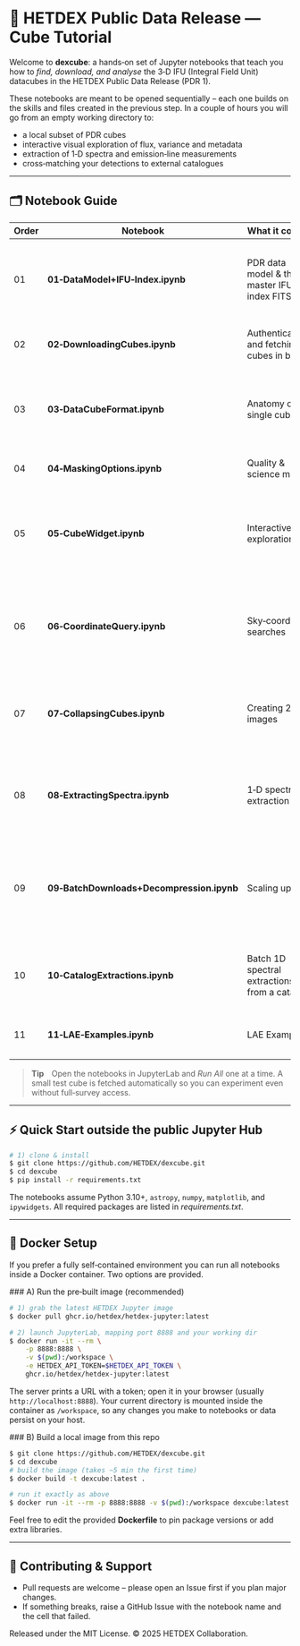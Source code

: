 # 🌌 HETDEX Public Data Release — Cube Tutorial

Welcome to **dexcube**: a hands‑on set of Jupyter notebooks that teach you how to *find, download, and analyse* the 3‑D IFU (Integral Field Unit) datacubes in the HETDEX Public Data Release (PDR 1).

These notebooks are meant to be opened sequentially – each one builds on the skills and files created in the previous step.  In a couple of hours you will go from an empty working directory to:

- a local subset of PDR cubes
- interactive visual exploration of flux, variance and metadata
- extraction of 1‑D spectra and emission‑line measurements
- cross‑matching your detections to external catalogues

---

## 🗂 Notebook Guide

| Order | Notebook                                  | What it covers                                  | Key take‑aways                                                                                                  |
| ----- | ----------------------------------------- | ----------------------------------------------- | --------------------------------------------------------------------------------------------------------------- |
| 01    | **01‑DataModel+IFU‑Index.ipynb**          | PDR data model & the master IFU index FITS file | Understand cube filenames, sky coverage and the columns you will use for programmatic searches.                 |
| 02    | **02‑DownloadingCubes.ipynb**             | Authenticating and fetching cubes in bulk       | How to download and decompress FITS cubes.                                                                      |
| 03    | **03‑DataCubeFormat.ipynb**               | Anatomy of a single cube                        | What’s in the 3 HDU extensions (DATA, ERROR, BITMASK); units; header keywords.                                  |
| 04    | **04‑MaskingOptions.ipynb**               | Quality & science masks                         | Build boolean masks from BITMASK bits                                                                           |
| 05    | **05‑CubeWidget.ipynb**                   | Interactive exploration                         | A lightweight `CubeWidget` for browsing xyλ slices, clicking spaxels to see spectra, adjusting display scaling. |
| 06    | **06‑CoordinateQuery.ipynb**              | Sky‑coordinate searches                         | Given an RA/Dec list, locate covering cubes/IFUs, open them, and overlay reference catalogues.                  |
| 07    | **07‑CollapsingCubes.ipynb**              | Creating 2‑D images                             | Collapse along wavelength to make white‑light or narrow‑band maps; write the result as a FITS image.            |
| 08    | **08‑ExtractingSpectra.ipynb**            | 1‑D spectral extraction                         | Example 1D spectral extraction, continuum subtraction and per‑pixel error propagation.                          |
| 09    | **09‑BatchDownloads+Decompression.ipynb** | Scaling up                                      | Example to download multiple dexcubes and decompress them for most efficient access after downloading.          |
| 10    | **10‑CatalogExtractions.ipynb**           | Batch 1D spectral extractions from a catalog    | Extract spectra on many cubes, compile an Astropy Table, and save as ECSV/FITS.                                 |
| 11    | **11‑LAE‑Examples.ipynb**                 | LAE Examples                                    | Finding a Ly‑α emitters from the catalog in the data cube                                                       |

> **Tip** Open the notebooks in JupyterLab and *Run All* one at a time.  A small test cube is fetched automatically so you can experiment even without full‑survey access.

---

## ⚡ Quick Start outside the public Jupyter Hub

```bash
# 1) clone & install
$ git clone https://github.com/HETDEX/dexcube.git
$ cd dexcube
$ pip install -r requirements.txt
```
The notebooks assume Python 3.10+, `astropy`, `numpy`, `matplotlib`, and `ipywidgets`.  All required packages are listed in *requirements.txt*.

---

## 🐳 Docker Setup

If you prefer a fully self‑contained environment you can run all notebooks inside a Docker container. Two options are provided.

\### A) Run the pre‑built image (recommended)

```bash
# 1) grab the latest HETDEX Jupyter image
$ docker pull ghcr.io/hetdex/hetdex-jupyter:latest

# 2) launch JupyterLab, mapping port 8888 and your working dir
$ docker run -it --rm \
    -p 8888:8888 \
    -v $(pwd):/workspace \
    -e HETDEX_API_TOKEN=$HETDEX_API_TOKEN \
    ghcr.io/hetdex/hetdex-jupyter:latest
```

The server prints a URL with a token; open it in your browser (usually `http://localhost:8888`).  Your current directory is mounted inside the container as `/workspace`, so any changes you make to notebooks or data persist on your host.

\### B) Build a local image from this repo

```bash
$ git clone https://github.com/HETDEX/dexcube.git
$ cd dexcube
# build the image (takes ~5 min the first time)
$ docker build -t dexcube:latest .

# run it exactly as above
$ docker run -it --rm -p 8888:8888 -v $(pwd):/workspace dexcube:latest
```

Feel free to edit the provided **Dockerfile** to pin package versions or add extra libraries.

---

## 🤝 Contributing & Support

- Pull requests are welcome – please open an Issue first if you plan major changes.
- If something breaks, raise a GitHub Issue with the notebook name and the cell that failed.

Released under the MIT License.  © 2025 HETDEX Collaboration.

